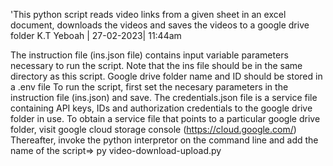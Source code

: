 'This python script reads video links from a given sheet in an excel document, 
downloads the videos and saves the videos to a google drive folder
K.T Yeboah | 27-02-2023| 11:44am

The instruction file (ins.json file) contains input variable parameters necessary to run the script.
Note that the ins file should be in the same directory as this script. Google drive folder name and ID should be stored in a .env file
To run the script, first set the necesary parameters in the instruction file (ins.json) and save.
The credentials.json file is a service file containing API keys, IDs and authorization credentials to the google drive folder in use. 
To obtain a service file that points to a particular google drive folder, visit google cloud storage console (https://cloud.google.com/)
Thereafter, invoke the python interpretor on the command line and add the name of the script=> py video-download-upload.py